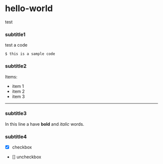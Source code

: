 # hello-world
test

### subtitle1
test a code
```
$ this is a sample code
```

### subtitle2
Items:
- item 1
- item 2
- item 3

---
### subtitle3
In this line a have **bold** and *italic* words.

### subtitle4
- [x] checkbox
- [] uncheckbox
